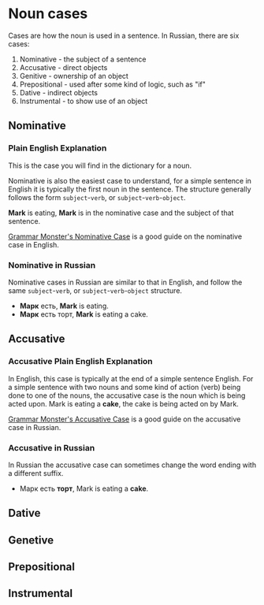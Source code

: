 # Noun cases

Cases are how the noun is used in a sentence. In Russian, there are six cases:

  1. Nominative - the subject of a sentence
  1. Accusative - direct objects
  1. Genitive - ownership of an object
  1. Prepositional - used after some kind of logic, such as "if"
  1. Dative - indirect objects
  1. Instrumental - to show use of an object

## Nominative

### Plain English Explanation

This is the case you will find in the dictionary for a noun.

Nominative is also the easiest case to understand, for a simple sentence in
English it is typically the first noun in the sentence. The structure generally
follows the form `subject`-`verb`, or `subject`-`verb`-`object`.

**Mark** is eating, **Mark** is in the nominative case and the subject of that
sentence.

[Grammar Monster's Nominative Case](https://www.grammar-monster.com/glossary/nominative_case.htm)
is a good guide on the nominative case in English.

### Nominative in Russian

Nominative cases in Russian are similar to that in English, and follow the same
`subject`-`verb`, or `subject`-`verb`-`object` structure.

* **Марк** есть, **Mark** is eating.
* **Марк** есть торт, **Mark** is eating a cake.

## Accusative

### Accusative Plain English Explanation
In English, this case is typically at the end of a simple sentence English. For
a simple sentence with two nouns and some kind of action (verb) being done to
one of the nouns, the accusative case is the noun which is being acted upon.
Mark is eating a **cake**, the cake is being acted on by Mark.

[Grammar Monster's Accusative Case](https://www.grammar-monster.com/glossary/accusative_case.htm)
is a good guide on the accusative case in Russian.

### Accusative in Russian

In Russian the accusative case can sometimes change the word ending with a
different suffix.

* Марк есть **торт**, Mark is eating a **cake**.

## Dative

## Genetive

## Prepositional

## Instrumental
